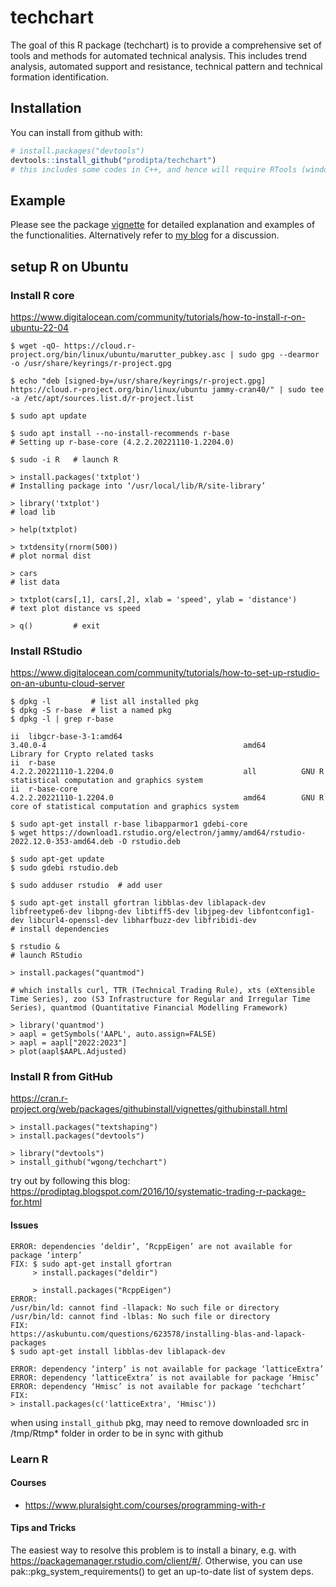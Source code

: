 # techchart

The goal of this R package (techchart) is to provide a comprehensive set of tools and methods for automated technical analysis. This includes trend analysis, automated support and resistance, technical pattern and technical formation identification.

## Installation

You can install from github with:

```R
# install.packages("devtools")
devtools::install_github("prodipta/techchart")
# this includes some codes in C++, and hence will require RTools (windows) or Xcode (Mac) and compilers/ libraries for building from source
```
## Example

Please see the package [vignette](vignettes/techchart.md) for detailed explanation and examples of the functionalities. Alternatively refer to [my blog](http://prodiptag.blogspot.com/2016/10/systematic-trading-r-package-for.html) for a discussion.


## setup R on Ubuntu

### Install R core

https://www.digitalocean.com/community/tutorials/how-to-install-r-on-ubuntu-22-04

```
$ wget -qO- https://cloud.r-project.org/bin/linux/ubuntu/marutter_pubkey.asc | sudo gpg --dearmor -o /usr/share/keyrings/r-project.gpg

$ echo "deb [signed-by=/usr/share/keyrings/r-project.gpg] https://cloud.r-project.org/bin/linux/ubuntu jammy-cran40/" | sudo tee -a /etc/apt/sources.list.d/r-project.list

$ sudo apt update

$ sudo apt install --no-install-recommends r-base  
# Setting up r-base-core (4.2.2.20221110-1.2204.0) 

$ sudo -i R   # launch R

> install.packages('txtplot')
# Installing package into ‘/usr/local/lib/R/site-library’

> library('txtplot')
# load lib

> help(txtplot)

> txtdensity(rnorm(500))
# plot normal dist

> cars   
# list data

> txtplot(cars[,1], cars[,2], xlab = 'speed', ylab = 'distance')
# text plot distance vs speed

> q()         # exit
```

### Install RStudio
https://www.digitalocean.com/community/tutorials/how-to-set-up-rstudio-on-an-ubuntu-cloud-server

```
$ dpkg -l         # list all installed pkg
$ dpkg -S r-base  # list a named pkg
$ dpkg -l | grep r-base

ii  libgcr-base-3-1:amd64                                       3.40.0-4                                            amd64        Library for Crypto related tasks
ii  r-base                                                      4.2.2.20221110-1.2204.0                             all          GNU R statistical computation and graphics system
ii  r-base-core                                                 4.2.2.20221110-1.2204.0                             amd64        GNU R core of statistical computation and graphics system

$ sudo apt-get install r-base libapparmor1 gdebi-core
$ wget https://download1.rstudio.org/electron/jammy/amd64/rstudio-2022.12.0-353-amd64.deb -O rstudio.deb

$ sudo apt-get update
$ sudo gdebi rstudio.deb

$ sudo adduser rstudio  # add user

$ sudo apt-get install gfortran libblas-dev liblapack-dev libfreetype6-dev libpng-dev libtiff5-dev libjpeg-dev libfontconfig1-dev libcurl4-openssl-dev libharfbuzz-dev libfribidi-dev 
# install dependencies

$ rstudio & 
# launch RStudio

> install.packages("quantmod")

# which installs curl, TTR (Technical Trading Rule), xts (eXtensible Time Series), zoo (S3 Infrastructure for Regular and Irregular Time Series), quantmod (Quantitative Financial Modelling Framework)

> library('quantmod') 
> aapl = getSymbols('AAPL', auto.assign=FALSE)
> aapl = aapl["2022:2023"] 
> plot(aapl$AAPL.Adjusted)

```

### Install R from GitHub

https://cran.r-project.org/web/packages/githubinstall/vignettes/githubinstall.html

```
> install.packages("textshaping")
> install.packages("devtools")

> library("devtools")
> install_github("wgong/techchart")
```

try out by following this blog: 
https://prodiptag.blogspot.com/2016/10/systematic-trading-r-package-for.html

#### Issues
```
ERROR: dependencies ‘deldir’, ‘RcppEigen’ are not available for package ‘interp’
FIX: $ sudo apt-get install gfortran
     > install.packages("deldir")

     > install.packages("RcppEigen")
ERROR: 
/usr/bin/ld: cannot find -llapack: No such file or directory
/usr/bin/ld: cannot find -lblas: No such file or directory
FIX: 
https://askubuntu.com/questions/623578/installing-blas-and-lapack-packages
$ sudo apt-get install libblas-dev liblapack-dev

ERROR: dependency ‘interp’ is not available for package ‘latticeExtra’
ERROR: dependency ‘latticeExtra’ is not available for package ‘Hmisc’
ERROR: dependency ‘Hmisc’ is not available for package ‘techchart’
FIX:
> install.packages(c('latticeExtra', 'Hmisc'))
```

when using `install_github` pkg, may need to remove downloaded src in /tmp/Rtmp* folder in order to be in sync with github

### Learn R

#### Courses
- https://www.pluralsight.com/courses/programming-with-r

#### Tips and Tricks
The easiest way to resolve this problem is to install a binary, e.g. with https://packagemanager.rstudio.com/client/#/. Otherwise, you can use pak::pkg_system_requirements() to get an up-to-date list of system deps.